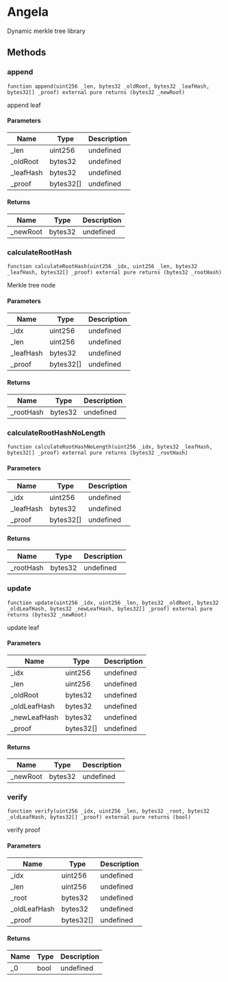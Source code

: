 # Angela





Dynamic merkle tree library



## Methods

### append

```solidity
function append(uint256 _len, bytes32 _oldRoot, bytes32 _leafHash, bytes32[] _proof) external pure returns (bytes32 _newRoot)
```

append leaf



#### Parameters

| Name | Type | Description |
|---|---|---|
| _len | uint256 | undefined
| _oldRoot | bytes32 | undefined
| _leafHash | bytes32 | undefined
| _proof | bytes32[] | undefined

#### Returns

| Name | Type | Description |
|---|---|---|
| _newRoot | bytes32 | undefined

### calculateRootHash

```solidity
function calculateRootHash(uint256 _idx, uint256 _len, bytes32 _leafHash, bytes32[] _proof) external pure returns (bytes32 _rootHash)
```

Merkle tree node



#### Parameters

| Name | Type | Description |
|---|---|---|
| _idx | uint256 | undefined
| _len | uint256 | undefined
| _leafHash | bytes32 | undefined
| _proof | bytes32[] | undefined

#### Returns

| Name | Type | Description |
|---|---|---|
| _rootHash | bytes32 | undefined

### calculateRootHashNoLength

```solidity
function calculateRootHashNoLength(uint256 _idx, bytes32 _leafHash, bytes32[] _proof) external pure returns (bytes32 _rootHash)
```





#### Parameters

| Name | Type | Description |
|---|---|---|
| _idx | uint256 | undefined
| _leafHash | bytes32 | undefined
| _proof | bytes32[] | undefined

#### Returns

| Name | Type | Description |
|---|---|---|
| _rootHash | bytes32 | undefined

### update

```solidity
function update(uint256 _idx, uint256 _len, bytes32 _oldRoot, bytes32 _oldLeafHash, bytes32 _newLeafHash, bytes32[] _proof) external pure returns (bytes32 _newRoot)
```

update leaf



#### Parameters

| Name | Type | Description |
|---|---|---|
| _idx | uint256 | undefined
| _len | uint256 | undefined
| _oldRoot | bytes32 | undefined
| _oldLeafHash | bytes32 | undefined
| _newLeafHash | bytes32 | undefined
| _proof | bytes32[] | undefined

#### Returns

| Name | Type | Description |
|---|---|---|
| _newRoot | bytes32 | undefined

### verify

```solidity
function verify(uint256 _idx, uint256 _len, bytes32 _root, bytes32 _oldLeafHash, bytes32[] _proof) external pure returns (bool)
```

verify proof



#### Parameters

| Name | Type | Description |
|---|---|---|
| _idx | uint256 | undefined
| _len | uint256 | undefined
| _root | bytes32 | undefined
| _oldLeafHash | bytes32 | undefined
| _proof | bytes32[] | undefined

#### Returns

| Name | Type | Description |
|---|---|---|
| _0 | bool | undefined




